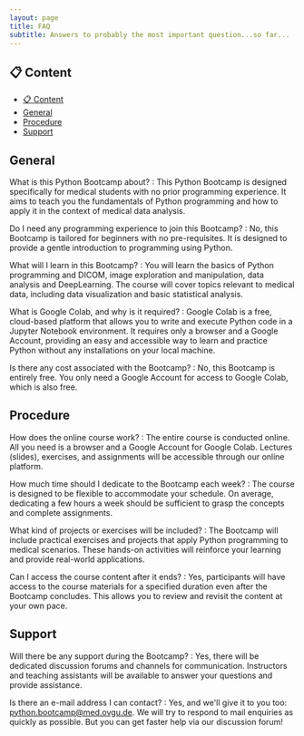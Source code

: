 ```yaml
---
layout: page
title: FAQ
subtitle: Answers to probably the most important question...so far...
---
```


## 📋 Content
- [📋 Content](#-content)
- [General](#general)
- [Procedure](#procedure)
- [Support](#support)


## General

What is this Python Bootcamp about?
: This Python Bootcamp is designed specifically for medical students with no prior programming experience. It aims to teach you the fundamentals of Python programming and how to apply it in the context of medical data analysis.

Do I need any programming experience to join this Bootcamp?
: No, this Bootcamp is tailored for beginners with no pre-requisites. It is designed to provide a gentle introduction to programming using Python.

What will I learn in this Bootcamp?
: You will learn the basics of Python programming and DICOM, image exploration and manipulation, data analysis and DeepLearning. The course will cover topics relevant to medical data, including data visualization and basic statistical analysis.

What is Google Colab, and why is it required?
: Google Colab is a free, cloud-based platform that allows you to write and execute Python code in a Jupyter Notebook environment. It requires only a browser and a Google Account, providing an easy and accessible way to learn and practice Python without any installations on your local machine.

Is there any cost associated with the Bootcamp?
: No, this Bootcamp is entirely free. You only need a Google Account for access to Google Colab, which is also free.


## Procedure

How does the online course work?
: The entire course is conducted online. All you need is a browser and a Google Account for Google Colab. Lectures (slides), exercises, and assignments will be accessible through our online platform.

How much time should I dedicate to the Bootcamp each week?
: The course is designed to be flexible to accommodate your schedule. On average, dedicating a few hours a week should be sufficient to grasp the concepts and complete assignments.

What kind of projects or exercises will be included?
: The Bootcamp will include practical exercises and projects that apply Python programming to medical scenarios. These hands-on activities will reinforce your learning and provide real-world applications.

Can I access the course content after it ends?
: Yes, participants will have access to the course materials for a specified duration even after the Bootcamp concludes. This allows you to review and revisit the content at your own pace.


## Support

Will there be any support during the Bootcamp?
: Yes, there will be dedicated discussion forums and channels for communication. Instructors and teaching assistants will be available to answer your questions and provide assistance.

Is there an e-mail address I can contact?
: Yes, and we'll give it to you too: python.bootcamp@med.ovgu.de. We will try to respond to mail enquiries as quickly as possible. But you can get faster help via our discussion forum!